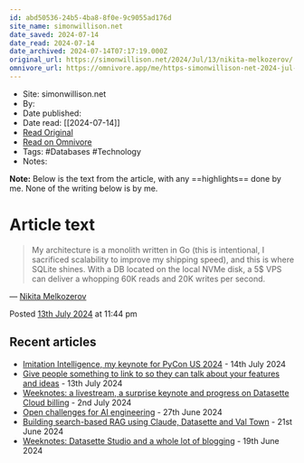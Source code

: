 ```yaml
---
id: abd50536-24b5-4ba8-8f0e-9c9055ad176d
site_name: simonwillison.net
date_saved: 2024-07-14
date_read: 2024-07-14
date_archived: 2024-07-14T07:17:19.000Z
original_url: https://simonwillison.net/2024/Jul/13/nikita-melkozerov/
omnivore_url: https://omnivore.app/me/https-simonwillison-net-2024-jul-13-nikita-melkozerov-190b01947c2
---
```


 - Site: simonwillison.net
 - By: 
 - Date published: 
 - Date read: [[2024-07-14]]
 - [Read Original](https://simonwillison.net/2024/Jul/13/nikita-melkozerov/)
 - [Read on Omnivore](https://omnivore.app/me/https-simonwillison-net-2024-jul-13-nikita-melkozerov-190b01947c2)
 - Tags:  #Databases  #Technology 
 - Notes: 

**Note:** Below is the text from the article, with any ==highlights== done by me. None of the writing below is by me.

# Article text
> My architecture is a monolith written in Go (this is intentional, I sacrificed scalability to improve my shipping speed), and this is where SQLite shines. With a DB located on the local NVMe disk, a 5$ VPS can deliver a whopping 60K reads and 20K writes per second.

— [Nikita Melkozerov](https://twitter.com/meln1k/status/1812116658300817477)

Posted [13th July 2024](https://simonwillison.net/2024/Jul/13/) at 11:44 pm

## Recent articles

* [Imitation Intelligence, my keynote for PyCon US 2024](https://simonwillison.net/2024/Jul/14/pycon/) \- 14th July 2024
* [Give people something to link to so they can talk about your features and ideas](https://simonwillison.net/2024/Jul/13/give-people-something-to-link-to/) \- 13th July 2024
* [Weeknotes: a livestream, a surprise keynote and progress on Datasette Cloud billing](https://simonwillison.net/2024/Jul/2/weeknotes/) \- 2nd July 2024
* [Open challenges for AI engineering](https://simonwillison.net/2024/Jun/27/ai-worlds-fair/) \- 27th June 2024
* [Building search-based RAG using Claude, Datasette and Val Town](https://simonwillison.net/2024/Jun/21/search-based-rag/) \- 21st June 2024
* [Weeknotes: Datasette Studio and a whole lot of blogging](https://simonwillison.net/2024/Jun/19/datasette-studio/) \- 19th June 2024